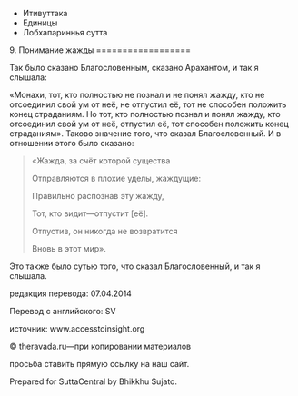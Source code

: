 









* Итивуттака
* Единицы
* Лобхапариннья сутта


9\. Понимание жажды
\=\=\=\=\=\=\=\=\=\=\=\=\=\=\=\=\=\=



Так было сказано Благословенным, сказано Арахантом, и так я слышала:


«Монахи, тот, кто полностью не познал и не понял жажду, кто не отсоединил свой ум от неё, не отпустил её, тот не способен положить конец страданиям\. Но тот, кто полностью познал и понял жажду, кто отсоединил свой ум от неё, отпустил её, тот способен положить конец страданиям»\. Таково значение того, что сказал Благословенный\. И в отношении этого было сказано:



> «Жажда, за счёт которой существа  
> 
> Отправляются в плохие уделы, жаждущие:  
> 
> Правильно распознав эту жажду,  
> 
> Тот, кто видит—отпустит \[её\]\.  
> 
> Отпустив, он никогда не возвратится  
> 
> Вновь в этот мир»\.


Это также было сутью того, что сказал Благословенный, и так я слышала\.



редакция перевода: 07\.04\.2014


Перевод с английского: SV


источник: www\.accesstoinsight\.org


© theravada\.ru—при копировании материалов


просьба ставить прямую ссылку на наш сайт\.


Prepared for SuttaCentral by Bhikkhu Sujato\.






